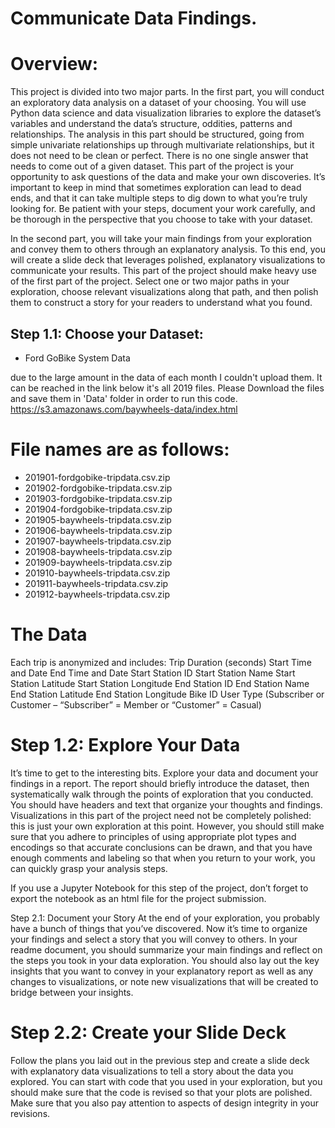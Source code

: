 
# Communicate Data Findings.

# Overview:

This project is divided into two major parts. In the first part, you will conduct an exploratory data analysis on a dataset of your choosing. You will use Python data science and data visualization libraries to explore the dataset’s variables and understand the data’s structure, oddities, patterns and relationships. The analysis in this part should be structured, going from simple univariate relationships up through multivariate relationships, but it does not need to be clean or perfect. There is no one single answer that needs to come out of a given dataset. This part of the project is your opportunity to ask questions of the data and make your own discoveries. It’s important to keep in mind that sometimes exploration can lead to dead ends, and that it can take multiple steps to dig down to what you’re truly looking for. Be patient with your steps, document your work carefully, and be thorough in the perspective that you choose to take with your dataset.

In the second part, you will take your main findings from your exploration and convey them to others through an explanatory analysis. To this end, you will create a slide deck that leverages polished, explanatory visualizations to communicate your results. This part of the project should make heavy use of the first part of the project. Select one or two major paths in your exploration, choose relevant visualizations along that path, and then polish them to construct a story for your readers to understand what you found.

## Step 1.1: Choose your Dataset:

- Ford GoBike System Data

due to the large amount in the data of each month I couldn't upload them. It can be reached in the link below it's all 2019 files. Please Download the files and save them in 'Data' folder in order to run this code.
https://s3.amazonaws.com/baywheels-data/index.html

# File names are as follows:
- 201901-fordgobike-tripdata.csv.zip
- 201902-fordgobike-tripdata.csv.zip
- 201903-fordgobike-tripdata.csv.zip
- 201904-fordgobike-tripdata.csv.zip
- 201905-baywheels-tripdata.csv.zip
- 201906-baywheels-tripdata.csv.zip
- 201907-baywheels-tripdata.csv.zip
- 201908-baywheels-tripdata.csv.zip
- 201909-baywheels-tripdata.csv.zip
- 201910-baywheels-tripdata.csv.zip
- 201911-baywheels-tripdata.csv.zip
- 201912-baywheels-tripdata.csv.zip

# The Data
Each trip is anonymized and includes:
Trip Duration (seconds)
Start Time and Date
End Time and Date
Start Station ID
Start Station Name
Start Station Latitude
Start Station Longitude
End Station ID
End Station Name
End Station Latitude
End Station Longitude
Bike ID
User Type (Subscriber or Customer – “Subscriber” = Member or “Customer” = Casual)

# Step 1.2: Explore Your Data
It’s time to get to the interesting bits. Explore your data and document your findings in a report. The report should briefly introduce the dataset, then systematically walk through the points of exploration that you conducted. You should have headers and text that organize your thoughts and findings. Visualizations in this part of the project need not be completely polished: this is just your own exploration at this point. However, you should still make sure that you adhere to principles of using appropriate plot types and encodings so that accurate conclusions can be drawn, and that you have enough comments and labeling so that when you return to your work, you can quickly grasp your analysis steps.

If you use a Jupyter Notebook for this step of the project, don’t forget to export the notebook as an html file for the project submission.

Step 2.1: Document your Story
At the end of your exploration, you probably have a bunch of things that you’ve discovered. Now it’s time to organize your findings and select a story that you will convey to others. In your readme document, you should summarize your main findings and reflect on the steps you took in your data exploration. You should also lay out the key insights that you want to convey in your explanatory report as well as any changes to visualizations, or note new visualizations that will be created to bridge between your insights.

# Step 2.2: Create your Slide Deck
Follow the plans you laid out in the previous step and create a slide deck with explanatory data visualizations to tell a story about the data you explored. You can start with code that you used in your exploration, but you should make sure that the code is revised so that your plots are polished. Make sure that you also pay attention to aspects of design integrity in your revisions.